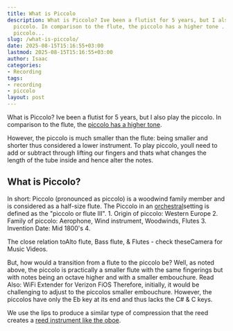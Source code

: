```yaml
---
title: What is Piccolo
description: What is Piccolo? Ive been a flutist for 5 years, but I also play the
  piccolo. In comparison to the flute, the piccolo has a higher tone . However, the
  piccolo...
slug: /what-is-piccolo/
date: 2025-08-15T15:16:55+03:00
lastmod: 2025-08-15T15:16:55+03:00
author: Isaac
categories:
- Recording
tags:
- recording
- piccolo
layout: post
---
```

What is Piccolo? Ive been a flutist for 5 years, but I also play the piccolo. In comparison to the flute, the [piccolo has a higher tone](https://en.wikipedia.org/wiki/Piccolo).

However, the piccolo is much smaller than the flute: being smaller and shorter thus considered a lower instrument. To play piccolo, youll need to add or subtract through lifting our fingers and thats what changes the length of the tube inside and hence alter the notes.

##  What is Piccolo?

In short: Piccolo (pronounced as piccolo) is a woodwind family member and is considered as a half-size flute. The Piccolo in an [orchestral](https://en.wikipedia.org/wiki/Orchestra)setting is defined as the "piccolo or flute III". 1. Origin of piccolo: Western Europe 2. Family of piccolo: Aerophone, Wind instrument, Woodwinds, Flutes 3. Invention Date: Mid 1800's 4.

The close relation toAlto flute, Bass flute, & Flutes - check theseCamera for Music Videos.

But, how would a transition from a flute to the piccolo be? Well, as noted above, the piccolo is practically a smaller flute with the same fingerings but with notes being an octave higher and with a smaller embouchure. Read Also: WiFi Extender for Verizon FiOS Therefore, initially, it would be challenging to adjust to the piccolos smaller embouchure. However, the piccolos have only the Eb key at its end and thus lacks the C# & C keys.

We use the lips to produce a similar type of compression that the reed creates a [reed instrument like the oboe](https://pestpolicy.com/what-is-an-oboe/).
